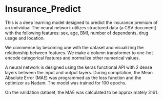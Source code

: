 # Insurance_Predict
This is a deep learning model designed to predict the insurance premium of an individual
The neural network utilizes structured data (a CSV document) with the following features: sex, age, BMI, number of dependents, drug usage and location.

We commence by becoming one with the dataset and visualizing the relationship between features.
We make a column transformer to one-hot encode categorical features and normalize other numerical values.

A neural network is designed using the keras functional API with 2 dense layers between the input and output layers.
During compilation, the Mean Absolute Error (MAE) was programmed as the loss function and the optimizer as Nadam.
The model was trained for 100 epochs.

On the validation dataset, the MAE was calculated to be approximately 3161.
